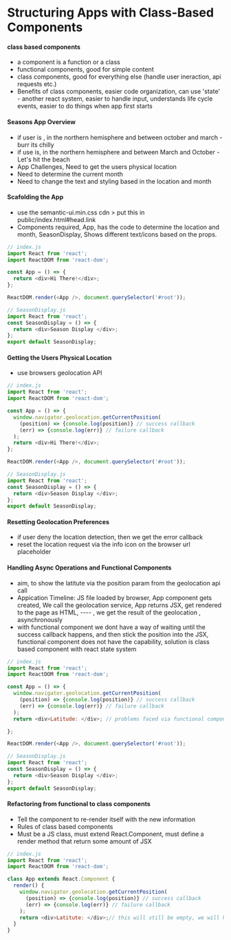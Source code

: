 # Structuring Apps with Class-Based Components

#### class based components

- a component is a function or a class
- functional components, good for simple content
- class components, good for everything else (handle user ineraction, api requests etc.)
- Benefits of class components, easier code organization, can use 'state' - another react system, easier to handle input, understands life cycle events, easier to do things when app first starts

#### Seasons App Overview

- if user is , in the northern hemisphere and between october and march - burr its chilly
- if use is, in the northern hemisphere and between March and October - Let's hit the beach
- App Challenges, Need to get the users physical location
- Need to determine the current month
- Need to change the text and styling based in the location and month

#### Scafolding the App

- use the semantic-ui.min.css cdn > put this in public/index.html#head.link
- Components required, App, has the code to determine the location and month, SeasonDisplay, Shows different text/icons based on the props.

```javascript
// index.js
import React from 'react';
import ReactDOM from 'react-dom';

const App = () => {
  return <div>Hi There!</div>;
};

ReactDOM.render(<App />, document.querySelector('#root'));

// SeasonDisplay.js
import React from 'react';
const SeasonDisplay = () => {
  return <div>Season Display </div>;
};
export default SeasonDisplay;
```

#### Getting the Users Physical Location

- use browsers geolocation API

```javascript
// index.js
import React from 'react';
import ReactDOM from 'react-dom';

const App = () => {
  window.navigator.geolocation.getCurrentPosition(
    (position) => {console.log(position)} // success callback
    (err) => {console.log(err)} // failure callback
  );
  return <div>Hi There!</div>;
};

ReactDOM.render(<App />, document.querySelector('#root'));

// SeasonDisplay.js
import React from 'react';
const SeasonDisplay = () => {
  return <div>Season Display </div>;
};
export default SeasonDisplay;
```

#### Resetting Geolocation Preferences

- if user deny the location detection, then we get the error callback
- reset the location request via the info icon on the browser url placeholder

#### Handling Async Operations and Functional Components

- aim, to show the latitute via the position param from the geolocation api call
- Appication Timeline: JS file loaded by browser, App component gets created, We call the geolocation service, App returns JSX, get rendered to the page as HTML, ---- , we get the result of the geolocation , asynchronously
- with functional component we dont have a way of waiting until the success callback happens, and then stick the position into the JSX, functional component does not have the capability, solution is class based component with react state system

```javascript
// index.js
import React from 'react';
import ReactDOM from 'react-dom';

const App = () => {
  window.navigator.geolocation.getCurrentPosition(
    (position) => {console.log(position)} // success callback
    (err) => {console.log(err)} // failure callback
  );
  return <div>Latitude: </div>; // problems faced via functional components

};

ReactDOM.render(<App />, document.querySelector('#root'));

// SeasonDisplay.js
import React from 'react';
const SeasonDisplay = () => {
  return <div>Season Display </div>;
};
export default SeasonDisplay;
```

#### Refactoring from functional to class components

- Tell the component to re-render itself with the new information
- Rules of class based components
- Must be a JS class, must extend React.Component, must define a render method that return some amount of JSX

```javascript
// index.js
import React from 'react';
import ReactDOM from 'react-dom';

class App extends React.Component {
  render() {
    window.navigator.geolocation.getCurrentPosition(
      (position) => {console.log(position)} // success callback
      (err) => {console.log(err)} // failure callback
    );
    return <div>Latitute: </div>;// this will still be empty, we will have to use the state system to get the desired output
  }
}
```
